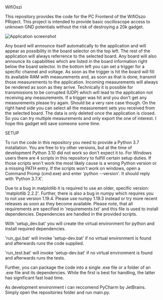 WifiOszi

This repository provides the code for the PC Frontend of the WifiOszo PRoject. This project is intended to provide
basic oscilloscope access to unknown GND potentials without the risk of destroying a 20k gadget.

![Application screenshot](https://https://gitlab.lrz.de/wifioszi/pyplotter/-/blob/screenshot/screenshot.jpg?raw=true)

Any board will announce itself automatically to the application and will appear as possibility in the board selector
on the top left. The rest of the application will always referrence to the selected board. Any board will also announce
its capabilities which are listed in the board information right below the board selector.
In the bottom left you can set a trigger for a specific channel and voltage. As soon as the trigger is hit the board
will fill its available RAM with measurements and, as soon as that is done, transmit those measurements to the
application. Incoming measurements will always be rendered as soon as they arrive. Technically it is possible for
transmissions to be corrupted (UDP) which will lead to the application not receiving any measurements. If a trigger
was hit and you don't get any measurements please try again. Should be a very rare case though.
On the right hand side you can select all the measurement sets you received from the selected board. The data is
only deleted once the application is closed. So you can try multiple measurements and only export the one of interest.
I hope this gadget will save someone some time.

SETUP

To run the code in this repository you need to provide a Python 3.7 installation. You are free to try other versions,
but at the time of development Python 3.10 did not work so don't expect it to.
For Windows users there are 4 scripts in this repository to fulfill certain setup duties. If those scripts won't work
the most likely cause is a wrong Python version or a missing PATH entry. If the scripts won't work on windows, open
a Command Promp (cmd.exe) and enter 'python --version'. It should reply with 'Python 3.7.X'.

Due to a bug in matplotlib it is required to use an older, specific version: 'matplotlib 2.2.2'. Further, there
is also a bug in numpy which requires you to not use version 1.19.4. Please use numpy 1.19.3 instead or try
more recent releases as soon as they become available. Please note, that all requirements are specified in
'requirements.txt' and this file is used to install dependencies. Dependencies are handled in the provided scripts.

With 'setup_dev.bat' you will create the virtual environment for python and install required dependencies. 

'run_gui.bat' will invoke 'setup-dev.bat' if no virtual environment is found and afterwards runs the code supplied.

'run_test.bat' will invoke 'setup-dev.bat' if no virtual environment is found and afterwards runs the tests.

Further, you can package the code into a single .exe file or a folder of an .exe file and its dependencies. While
the first is best for handling, the latter has significant fast load time.

As development environment i can reccomend PyCharm by JetBrains. Simply open the repositories folder and run main.py.
